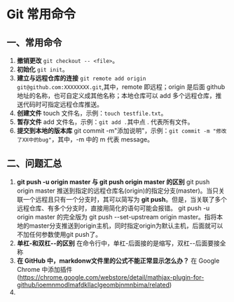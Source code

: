 # Git 常用命令

## 一、常用命令
1. **撤销更改** `git checkout -- <file>`。
2. **初始化** `git init`。
3. **建立与远程仓库的连接** `git remote add origin git@github.com:XXXXXXXX.git`,其中，remote 即远程；origin 是后面 github 地址的名称，也可自定义成其他名称；本地仓库可以 add 多个远程仓库，推送代码时可指定远程仓库推送。
4. **创建文件** touch 文件名，示例：`touch testfile.txt`。
5. **暂存文件** add 文件名，示例：`git add .`其中点 . 代表所有文件。
6. **提交到本地的版本库** git commit -m"添加说明"，示例：`git commit -m "修改了XX中的bug"`，其中，-m 中的 m 代表 message。

## 二、问题汇总
1. **git push -u origin master 与 git push origin master 的区别**
git push origin master 推送到指定的远程仓库名(origin)的指定分支(master)。当只关联一个远程且只有一个分支时，其可以简写为 **git push**。但是，当关联了多个远程仓库、有多个分支时，直接用简化的语句可能会报错。
git push -u origin master 的完全版为 git push --set-upstream origin master。指将本地的master分支推送到origin主机，同时指定origin为默认主机，后面就可以不加任何参数使用git push了。  
2. **单杠-和双杠--的区别**
   在命令行中，单杠-后面接的是缩写，双杠--后面要接全称
3. **在 GitHub 中，markdonw文件里的公式不能正常显示怎么办？**
   在 Google Chrome 中添加插件(https://chrome.google.com/webstore/detail/mathjax-plugin-for-github/ioemnmodlmafdkllaclgeombjnmnbima/related)
4. 